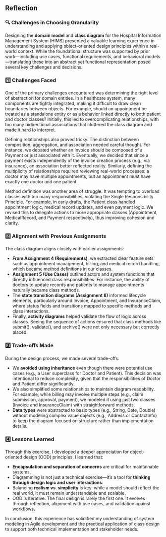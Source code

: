 ##  Reflection 

### 🔍 Challenges in Choosing Granularity
Designing the **domain model** and **class diagram** for the Hospital Information Management System (HIMS) 
presented a valuable learning experience in understanding and applying object-oriented design principles within a real-world context. 
While the foundational structure was supported by prior work—including use cases, functional requirements, and behavioral models—translating 
these into an abstract yet functional representation posed several key challenges and decisions.


### 1️⃣ Challenges Faced
One of the primary challenges encountered was determining the right level of abstraction for domain entities. In a healthcare system, many components are tightly integrated, making it difficult to draw clean boundaries between objects. For example, should an appointment be treated as a standalone entity or as a behavior linked directly to both patient and doctor classes? Initially, this led to overcomplicating relationships, with too many bidirectional associations that cluttered the class diagram and made it hard to interpret.

Defining relationships also proved tricky. The distinction between composition, aggregation, and association needed careful thought. For instance, we debated whether an Invoice should be composed of a Payment or just associated with it. Eventually, we decided that since a payment exists independently of the invoice creation process (e.g., via insurance), an association better reflected reality. Similarly, defining the multiplicity of relationships required reviewing real-world processes: a doctor may have multiple appointments, but an appointment must have exactly one doctor and one patient.

Method definition was another area of struggle. It was tempting to overload classes with too many responsibilities, violating the Single Responsibility Principle. For example, in early drafts, the Patient class handled appointment logic, medical record updates, and even payment logic. We revised this to delegate actions to more appropriate classes (Appointment, MedicalRecord, and Payment respectively), thus improving cohesion and clarity.

### 2️⃣ Alignment with Previous Assignments
The class diagram aligns closely with earlier assignments:
- **From Assignment 4 (Requirements)**, we extracted clear feature sets such as appointment management, billing, and medical record handling, which became method definitions in our classes.
- **Assignment 5 (Use Cases)** outlined actors and system functions that directly influenced class responsibilities. For instance, the ability of doctors to update records and patients to manage appointments naturally became class methods.
- The **state transition diagrams (Assignment 8)** informed lifecycle elements, particularly around Invoice, Appointment, and InsuranceClaim, where status fields and transitions mapped to specific methods and class interactions.
- Finally, **activity diagrams** helped validate the flow of logic across classes. Seeing the sequence of actions ensured that class methods like submit(), validate(), and archive() were not only necessary but correctly placed.

### 3️⃣ Trade-offs Made
During the design process, we made several trade-offs:
- We **avoided using inheritance** even though there were potential use cases (e.g., a User superclass for Doctor and Patient). This decision was intentional to reduce complexity, given that the responsibilities of Doctor and Patient differ significantly.
- We also simplified some relationships to maintain diagram readability. For example, while billing may involve multiple steps (e.g., claim submission, approval, payment), we modeled it using just two classes (Invoice and InsuranceClaim) with straightforward methods.
- **Data types** were abstracted to basic types (e.g., String, Date, Double) without modeling complex value objects (e.g., Address or ContactInfo) to keep the diagram focused on structure rather than implementation details.

### 4️⃣ Lessons Learned
Through this exercise, I developed a deeper appreciation for object-oriented design (OOD) principles. I learned that:
- **Encapsulation and separation of concerns** are critical for maintainable systems.
- Diagramming is not just a technical exercise—it’s a tool for **thinking through design logic and user interactions**.
- Balancing **realism vs. simplicity** is key: while a model should reflect the real world, it must remain understandable and scalable.
- OOD is iterative. The final design is rarely the first one. It evolves through reflection, alignment with use cases, and validation against workflows.

In conclusion, this experience has solidified my understanding of system modeling in Agile development and the practical application of class design to support both technical implementation and stakeholder needs.



